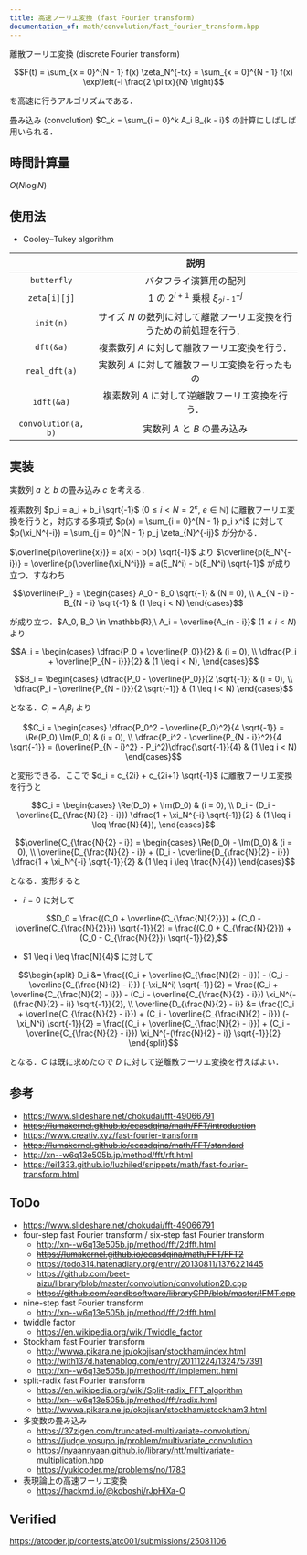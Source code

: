 ```yaml
---
title: 高速フーリエ変換 (fast Fourier transform)
documentation_of: math/convolution/fast_fourier_transform.hpp
---
```


離散フーリエ変換 (discrete Fourier transform)

$$F(t) = \sum_{x = 0}^{N - 1} f(x) \zeta_N^{-tx} = \sum_{x = 0}^{N - 1} f(x) \exp\left(-i \frac{2 \pi tx}{N} \right)$$

を高速に行うアルゴリズムである．

畳み込み (convolution) $C_k = \sum_{i = 0}^k A_i B_{k - i}$ の計算にしばしば用いられる．



## 時間計算量

$O(N\log{N})$


## 使用法

- Cooley–Tukey algorithm

||説明|
|:--:|:--:|
|`butterfly`|バタフライ演算用の配列|
|`zeta[i][j]`|$1$ の $2^{i + 1}$ 乗根 $\xi_{2^{i + 1}}^{-j}$|
|`init(n)`|サイズ $N$ の数列に対して離散フーリエ変換を行うための前処理を行う．|
|`dft(&a)`|複素数列 $A$ に対して離散フーリエ変換を行う．|
|`real_dft(a)`|実数列 $A$ に対して離散フーリエ変換を行ったもの|
|`idft(&a)`|複素数列 $A$ に対して逆離散フーリエ変換を行う．|
|`convolution(a, b)`|実数列 $A$ と $B$ の畳み込み|


## 実装

実数列 $a$ と $b$ の畳み込み $c$ を考える．

複素数列 $p_i = a_i + b_i \sqrt{-1}$ ($0 \leq i < N = 2^e,\ e \in \mathbb{N}$) に離散フーリエ変換を行うと，対応する多項式 $p(x) = \sum_{i = 0}^{N - 1} p_i x^i$ に対して $p(\xi_N^{-i}) = \sum_{j = 0}^{N - 1} p_j \zeta_{N}^{-ij}$ が分かる．

$\overline{p(\overline{x})} = a(x) - b(x) \sqrt{-1}$ より $\overline{p(ξ_N^{-i})} = \overline{p(\overline{\xi_N^i})} = a(ξ_N^i) - b(ξ_N^i) \sqrt{-1}$ が成り立つ．すなわち

$$\overline{P_i} = \begin{cases} A_0 - B_0 \sqrt{-1} & (N = 0), \\ A_{N - i} - B_{N - i} \sqrt{-1} & (1 \leq i < N) \end{cases}$$

が成り立つ．$A_0, B_0 \in \mathbb{R},\ A_i = \overline{A_{n - i}}$ ($1 \leq i < N$) より

$$A_i = \begin{cases} \dfrac{P_0 + \overline{P_0}}{2} & (i = 0), \\ \dfrac{P_i + \overline{P_{N - i}}}{2} & (1 \leq i < N), \end{cases}$$

$$B_i = \begin{cases} \dfrac{P_0 - \overline{P_0}}{2 \sqrt{-1}} & (i = 0), \\ \dfrac{P_i - \overline{P_{N - i}}}{2 \sqrt{-1}} & (1 \leq i < N) \end{cases}$$

となる．$C_i = A_i B_i$ より

$$C_i = \begin{cases} \dfrac{P_0^2 - \overline{P_0}^2}{4 \sqrt{-1}} = \Re(P_0) \Im(P_0) & (i = 0), \\ \dfrac{P_i^2 - \overline{P_{N - i}}^2}{4 \sqrt{-1}} = (\overline{P_{N - i}^2} - P_i^2)\dfrac{\sqrt{-1}}{4} & (1 \leq i < N) \end{cases}$$

と変形できる．ここで $d_i = c_{2i} + c_{2i+1} \sqrt{-1}$ に離散フーリエ変換を行うと

$$C_i = \begin{cases} \Re(D_0) + \Im(D_0) & (i = 0), \\ D_i - (D_i - \overline{D_{\frac{N}{2} - i}}) \dfrac{1 + \xi_N^{-i} \sqrt{-1}}{2} & (1 \leq i \leq \frac{N}{4}), \end{cases}$$

$$\overline{C_{\frac{N}{2} - i}} = \begin{cases} \Re(D_0) - \Im(D_0) & (i = 0), \\ \overline{D_{\frac{N}{2} - i}} + (D_i - \overline{D_{\frac{N}{2} - i}}) \dfrac{1 + \xi_N^{-i} \sqrt{-1}}{2} & (1 \leq i \leq \frac{N}{4}) \end{cases}$$

となる．変形すると

- $i = 0$ に対して

$$D_0 = \frac{(C_0 + \overline{C_{\frac{N}{2}}}) + (C_0 - \overline{C_{\frac{N}{2}}}) \sqrt{-1}}{2} = \frac{(C_0 + C_{\frac{N}{2}}) + (C_0 - C_{\frac{N}{2}}) \sqrt{-1}}{2},$$

- $1 \leq i \leq \frac{N}{4}$ に対して

$$\begin{split} D_i &= \frac{(C_i + \overline{C_{\frac{N}{2} - i}}) - (C_i - \overline{C_{\frac{N}{2} - i}}) (-\xi_N^i) \sqrt{-1}}{2} = \frac{(C_i + \overline{C_{\frac{N}{2} - i}}) - (C_i - \overline{C_{\frac{N}{2} - i}}) \xi_N^{-(\frac{N}{2} - i)} \sqrt{-1}}{2}, \\ \overline{D_{\frac{N}{2} - i}} &= \frac{(C_i + \overline{C_{\frac{N}{2} - i}}) + (C_i - \overline{C_{\frac{N}{2} - i}}) (-\xi_N^i) \sqrt{-1}}{2} = \frac{(C_i + \overline{C_{\frac{N}{2} - i}}) + (C_i - \overline{C_{\frac{N}{2} - i}}) \xi_N^{-(\frac{N}{2} - i)} \sqrt{-1}}{2} \end{split}$$

となる．$C$ は既に求めたので $D$ に対して逆離散フーリエ変換を行えばよい．


## 参考

- https://www.slideshare.net/chokudai/fft-49066791
- ~~https://lumakernel.github.io/ecasdqina/math/FFT/introduction~~
- https://www.creativ.xyz/fast-fourier-transform
- ~~https://lumakernel.github.io/ecasdqina/math/FFT/standard~~
- http://xn--w6q13e505b.jp/method/fft/rft.html
- https://ei1333.github.io/luzhiled/snippets/math/fast-fourier-transform.html


## ToDo

- https://www.slideshare.net/chokudai/fft-49066791
- four-step fast Fourier transform / six-step fast Fourier transform
  - http://xn--w6q13e505b.jp/method/fft/2dfft.html
  - ~~https://lumakernel.github.io/ecasdqina/math/FFT/FFT2~~
  - https://todo314.hatenadiary.org/entry/20130811/1376221445
  - https://github.com/beet-aizu/library/blob/master/convolution/convolution2D.cpp
  - ~~https://github.com/eandbsoftware/libraryCPP/blob/master/!FMT.cpp~~
- nine-step fast Fourier transform
  - http://xn--w6q13e505b.jp/method/fft/2dfft.html
- twiddle factor
  - https://en.wikipedia.org/wiki/Twiddle_factor
- Stockham fast Fourier transform
  - http://wwwa.pikara.ne.jp/okojisan/stockham/index.html
  - http://with137d.hatenablog.com/entry/20111224/1324757391
  - http://xn--w6q13e505b.jp/method/fft/implement.html
- split-radix fast Fourier transform
  - https://en.wikipedia.org/wiki/Split-radix_FFT_algorithm
  - http://xn--w6q13e505b.jp/method/fft/radix.html
  - http://wwwa.pikara.ne.jp/okojisan/stockham/stockham3.html
- 多変数の畳み込み
  - https://37zigen.com/truncated-multivariate-convolution/
  - https://judge.yosupo.jp/problem/multivariate_convolution
  - https://nyaannyaan.github.io/library/ntt/multivariate-multiplication.hpp
  - https://yukicoder.me/problems/no/1783
- 表現論上の高速フーリエ変換
  - https://hackmd.io/@koboshi/rJpHiXa-O


## Verified

https://atcoder.jp/contests/atc001/submissions/25081106
